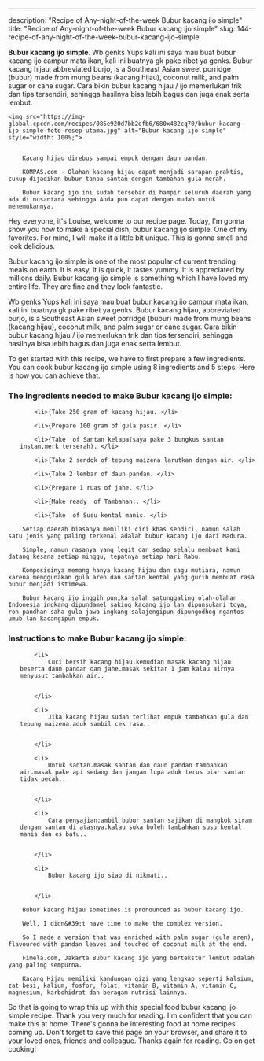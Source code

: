 ---
description: "Recipe of Any-night-of-the-week Bubur kacang ijo simple"
title: "Recipe of Any-night-of-the-week Bubur kacang ijo simple"
slug: 144-recipe-of-any-night-of-the-week-bubur-kacang-ijo-simple

<p>
	<strong>Bubur kacang ijo simple</strong>. 
	Wb genks Yups kali ini saya mau buat bubur kacang ijo campur mata ikan, kali ini buatnya gk pake ribet ya genks. Bubur kacang hijau, abbreviated burjo, is a Southeast Asian sweet porridge (bubur) made from mung beans (kacang hijau), coconut milk, and palm sugar or cane sugar. Cara bikin bubur kacang hijau / ijo memerlukan trik dan tips tersendiri, sehingga hasilnya bisa lebih bagus dan juga enak serta lembut.
</p>
<p>
	
	<img src="https://img-global.cpcdn.com/recipes/085e920d7bb2efb6/680x482cq70/bubur-kacang-ijo-simple-foto-resep-utama.jpg" alt="Bubur kacang ijo simple" style="width: 100%;">
	
	
		Kacang hijau direbus sampai empuk dengan daun pandan.
	
		KOMPAS.com - Olahan kacang hijau dapat menjadi sarapan praktis, cukup dijadikan bubur tanpa santan dengan tambahan gula merah.
	
		Bubur kacang ijo ini sudah tersebar di hampir seluruh daerah yang ada di nusantara sehingga Anda pun dapat dengan mudah untuk menemukannya.
	
</p>
<p>
	Hey everyone, it's Louise, welcome to our recipe page. Today, I'm gonna show you how to make a special dish, bubur kacang ijo simple. One of my favorites. For mine, I will make it a little bit unique. This is gonna smell and look delicious.
</p>
	
<p>
	Bubur kacang ijo simple is one of the most popular of current trending meals on earth. It is easy, it is quick, it tastes yummy. It is appreciated by millions daily. Bubur kacang ijo simple is something which I have loved my entire life. They are fine and they look fantastic.
</p>
<p>
	Wb genks Yups kali ini saya mau buat bubur kacang ijo campur mata ikan, kali ini buatnya gk pake ribet ya genks. Bubur kacang hijau, abbreviated burjo, is a Southeast Asian sweet porridge (bubur) made from mung beans (kacang hijau), coconut milk, and palm sugar or cane sugar. Cara bikin bubur kacang hijau / ijo memerlukan trik dan tips tersendiri, sehingga hasilnya bisa lebih bagus dan juga enak serta lembut.
</p>

<p>
To get started with this recipe, we have to first prepare a few ingredients. You can cook bubur kacang ijo simple using 8 ingredients and 5 steps. Here is how you can achieve that.
</p>

<h3>The ingredients needed to make Bubur kacang ijo simple:</h3>

<ol>
	
		<li>{Take 250 gram of kacang hijau. </li>
	
		<li>{Prepare 100 gram of gula pasir. </li>
	
		<li>{Take  of Santan kelapa(saya pake 3 bungkus santan instan,merk terserah). </li>
	
		<li>{Take 2 sendok of tepung maizena larutkan dengan air. </li>
	
		<li>{Take 2 lembar of daun pandan. </li>
	
		<li>{Prepare 1 ruas of jahe. </li>
	
		<li>{Make ready  of Tambahan:. </li>
	
		<li>{Take  of Susu kental manis. </li>
	
</ol>
<p>
	
		Setiap daerah biasanya memiliki ciri khas sendiri, namun salah satu jenis yang paling terkenal adalah bubur kacang ijo dari Madura.
	
		Simple, namun rasanya yang legit dan sedap selalu membuat kami datang kesana setiap minggu, tepatnya setiap hari Rabu.
	
		Komposisinya memang hanya kacang hijau dan sagu mutiara, namun karena menggunakan gula aren dan santan kental yang gurih membuat rasa bubur menjadi istimewa.
	
		Bubur kacang ijo inggih punika salah satunggaling olah-olahan Indonesia ingkang dipundamel saking kacang ijo lan dipunsukani toya, ron pandhan saha gula jawa ingkang salajengipun dipungodhog ngantos umub lan kacangipun empuk.
	
</p>

<h3>Instructions to make Bubur kacang ijo simple:</h3>

<ol>
	
		<li>
			Cuci bersih kacang hijau.kemudian masak kacang hijau beserta daun pandan dan jahe.masak sekitar 1 jam kalau airnya menyusut tambahkan air..
			
			
		</li>
	
		<li>
			Jika kacang hijau sudah terlihat empuk tambahkan gula dan tepung maizena.aduk sambil cek rasa..
			
			
		</li>
	
		<li>
			Untuk santan.masak santan dan daun pandan tambahkan air.masak pake api sedang dan jangan lupa aduk terus biar santan tidak pecah..
			
			
		</li>
	
		<li>
			Cara penyajian:ambil bubur santan sajikan di mangkok siram dengan santan di atasnya.kalau suka boleh tambahkan susu kental manis dan es batu..
			
			
		</li>
	
		<li>
			Bubur kacang ijo siap di nikmati..
			
			
		</li>
	
</ol>

<p>
	
		Bubur kacang hijau sometimes is pronounced as bubur kacang ijo.
	
		Well, I didn&#39;t have time to make the complex version.
	
		So I made a version that was enriched with palm sugar (gula aren), flavoured with pandan leaves and touched of coconut milk at the end.
	
		Fimela.com, Jakarta Bubur kacang ijo yang bertekstur lembut adalah yang paling sempurna.
	
		Kacang Hijau memiliki kandungan gizi yang lengkap seperti kalsium, zat besi, kalium, fosfor, folat, vitamin B, vitamin A, vitamin C, magnesium, karbohidrat dan beragam nutrisi lainnya.
	
</p>

<p>
	So that is going to wrap this up with this special food bubur kacang ijo simple recipe. Thank you very much for reading. I'm confident that you can make this at home. There's gonna be interesting food at home recipes coming up. Don't forget to save this page on your browser, and share it to your loved ones, friends and colleague. Thanks again for reading. Go on get cooking!
</p>
